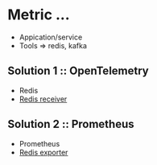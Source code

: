 # Metric ...
* Appication/service
* Tools => redis, kafka

## Solution 1 :: OpenTelemetry
* Redis 
* [Redis receiver](https://github.com/open-telemetry/opentelemetry-collector-contrib/tree/main/receiver/redisreceiver)

## Solution 2 :: Prometheus
* Prometheus
* [Redis exporter](https://github.com/oliver006/redis_exporter)
